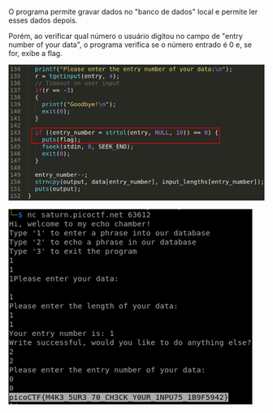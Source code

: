 O programa permite gravar dados no "banco de dados" local e permite ler esses dados depois.

Porém, ao verificar qual número o usuário digitou no campo de "entry number of your data", o programa verifica se o número entrado é 0 e, se for, exibe a flag.

![](/Screenshots/Pasted%20image%20202203291055.png)

![](/Screenshots/Pasted%20image%2020220315142933.png)